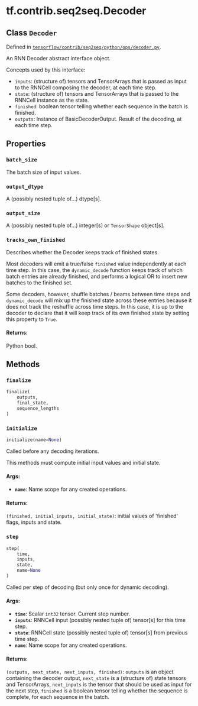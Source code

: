 <div itemscope itemtype="http://developers.google.com/ReferenceObject">
<meta itemprop="name" content="tf.contrib.seq2seq.Decoder" />
<meta itemprop="path" content="Stable" />
<meta itemprop="property" content="batch_size"/>
<meta itemprop="property" content="output_dtype"/>
<meta itemprop="property" content="output_size"/>
<meta itemprop="property" content="tracks_own_finished"/>
<meta itemprop="property" content="finalize"/>
<meta itemprop="property" content="initialize"/>
<meta itemprop="property" content="step"/>
</div>

# tf.contrib.seq2seq.Decoder

## Class `Decoder`





Defined in [`tensorflow/contrib/seq2seq/python/ops/decoder.py`](/code/stable/tensorflow/contrib/seq2seq/python/ops/decoder.py).

An RNN Decoder abstract interface object.

Concepts used by this interface:
- `inputs`: (structure of) tensors and TensorArrays that is passed as input to
  the RNNCell composing the decoder, at each time step.
- `state`: (structure of) tensors and TensorArrays that is passed to the
  RNNCell instance as the state.
- `finished`: boolean tensor telling whether each sequence in the batch is
  finished.
- `outputs`: Instance of BasicDecoderOutput. Result of the decoding, at each
  time step.

## Properties

<h3 id="batch_size"><code>batch_size</code></h3>

The batch size of input values.

<h3 id="output_dtype"><code>output_dtype</code></h3>

A (possibly nested tuple of...) dtype[s].

<h3 id="output_size"><code>output_size</code></h3>

A (possibly nested tuple of...) integer[s] or `TensorShape` object[s].

<h3 id="tracks_own_finished"><code>tracks_own_finished</code></h3>

Describes whether the Decoder keeps track of finished states.

Most decoders will emit a true/false `finished` value independently
at each time step.  In this case, the `dynamic_decode` function keeps track
of which batch entries are already finished, and performs a logical OR to
insert new batches to the finished set.

Some decoders, however, shuffle batches / beams between time steps and
`dynamic_decode` will mix up the finished state across these entries because
it does not track the reshuffle across time steps.  In this case, it is
up to the decoder to declare that it will keep track of its own finished
state by setting this property to `True`.

#### Returns:

Python bool.



## Methods

<h3 id="finalize"><code>finalize</code></h3>

``` python
finalize(
    outputs,
    final_state,
    sequence_lengths
)
```



<h3 id="initialize"><code>initialize</code></h3>

``` python
initialize(name=None)
```

Called before any decoding iterations.

This methods must compute initial input values and initial state.

#### Args:

* <b>`name`</b>: Name scope for any created operations.


#### Returns:

`(finished, initial_inputs, initial_state)`: initial values of
'finished' flags, inputs and state.

<h3 id="step"><code>step</code></h3>

``` python
step(
    time,
    inputs,
    state,
    name=None
)
```

Called per step of decoding (but only once for dynamic decoding).

#### Args:

* <b>`time`</b>: Scalar `int32` tensor. Current step number.
* <b>`inputs`</b>: RNNCell input (possibly nested tuple of) tensor[s] for this time
    step.
* <b>`state`</b>: RNNCell state (possibly nested tuple of) tensor[s] from previous
    time step.
* <b>`name`</b>: Name scope for any created operations.


#### Returns:

`(outputs, next_state, next_inputs, finished)`: `outputs` is an object
containing the decoder output, `next_state` is a (structure of) state
tensors and TensorArrays, `next_inputs` is the tensor that should be used
as input for the next step, `finished` is a boolean tensor telling whether
the sequence is complete, for each sequence in the batch.



